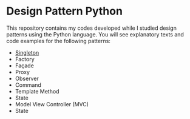 
# Design Pattern Python

This repository contains my codes developed while I studied design patterns using the Python language. You will see explanatory texts and code examples for the following patterns:

- <a href="https://github.com/bruiglesias/design-pattern-python/tree/main/singleton">Singleton</a>
- Factory
- Façade
- Proxy
- Observer
- Command
- Template Method
- State
- Model View Controller (MVC)
- State
